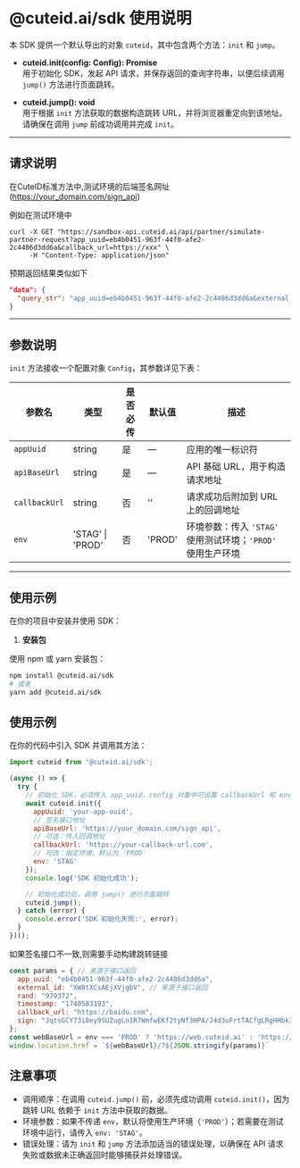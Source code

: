 # @cuteid.ai/sdk 使用说明

本 SDK 提供一个默认导出的对象 `cuteid`，其中包含两个方法：`init` 和 `jump`。

- **cuteid.init(config: Config): Promise<void>**  
  用于初始化 SDK，发起 API 请求，并保存返回的查询字符串，以便后续调用 `jump()` 方法进行页面跳转。

- **cuteid.jump(): void**  
  用于根据 `init` 方法获取的数据构造跳转 URL，并将浏览器重定向到该地址。请确保在调用 `jump` 前成功调用并完成 `init`。

---

## 请求说明

在CuteID标准方法中,测试环境的后端签名网址(https://your_domain.com/sign_api)

例如在测试环境中
```
curl -X GET "https://sandbox-api.cuteid.ai/api/partner/simulate-partner-request?app_uuid=eb4b0451-963f-44f0-afe2-2c4486d3dd6a&callback_url=https://xxx" \
     -H "Content-Type: application/json"
```


预期返回结果类似如下
```json
"data": {
  "query_str": "app_uuid=eb4b0451-963f-44f0-afe2-2c4486d3dd6a&external_id=XW8tXCsAEjXVjgbV&rand=979372&timestamp=1740583193&callback_url=https%3A%2F%2Fbaidu.com&sign=JqtsGCY73i8ey9SUZugLn1R7WmfwEKf2tyNf3HPA%2FJ4d3uFrtTACfgLRgHHbk3%2Brf4ccPN%2BNGu8VnGxSnisF2aC2hBDp5su%2BpuGd3TVeTTgR7etuERtprd3u%2BlBicAZzKI8nH5B%2BbdTqJLbRZYEDQyyHGaoTNOk4zMkyvdYYHYsSy793%2BB3AY7SYCX7VguTiXCbK3YwYiDB0%2FXH78TE6syAavLNTvKJJFlTWGH7z1BFc7aMrnDDsPMLWCQdw7Ne3HrR8pZbMbda%2FG6T0c7T%2Bd4shpgGR3VRfEdXusJ0Eo7xZeG12O67P85Vy%2Fft3tgYdmQK3ZSPCTfG%2FSC6hkgG%2BcQ%3D%3D",
}
```
---

## 参数说明

`init` 方法接收一个配置对象 `Config`，其参数详见下表：

| 参数名       | 类型     | 是否必传 | 默认值  | 描述                                               |
| ------------ | -------- | -------- | ------- | -------------------------------------------------- |
| `appUuid`    | string   | 是       | —       | 应用的唯一标识符                                   |
| `apiBaseUrl` | string   | 是       | —       | API 基础 URL，用于构造请求地址                     |
| `callbackUrl`| string   | 否       | '' | 请求成功后附加到 URL 上的回调地址                   |
| `env`        | 'STAG' \| 'PROD' | 否  | 'PROD'  | 环境参数：传入 `'STAG'` 使用测试环境；`'PROD'` 使用生产环境 |

---

## 使用示例

在你的项目中安装并使用 SDK：

1. **安装包**

使用 npm 或 yarn 安装包：
```bash
npm install @cuteid.ai/sdk
# 或者
yarn add @cuteid.ai/sdk
```

## 使用示例

在你的代码中引入 SDK 并调用其方法：

```javascript
import cuteid from '@cuteid.ai/sdk';

(async () => {
  try {
    // 初始化 SDK，必须传入 app_uuid，config 对象中可设置 callbackUrl 和 env（默认为 'PROD'）
    await cuteid.init({
      appUuid: 'your-app-uuid',
      // 签名接口地址
      apiBaseUrl: 'https://your_domain.com/sign_api',
      // 可选：传入回调地址
      callbackUrl: 'https://your-callback-url.com',
      // 可选：指定环境，默认为 'PROD'
      env: 'STAG'
    });
    console.log('SDK 初始化成功');

    // 初始化成功后，调用 jump() 进行页面跳转
    cuteid.jump();
  } catch (error) {
    console.error('SDK 初始化失败:', error);
  }
})();
```

如果签名接口不一致,则需要手动构建跳转链接
```javascript
const params = { // 来源于接口返回
  app_uuid: "eb4b0451-963f-44f0-afe2-2c4486d3dd6a",
  external_id: "XW8tXCsAEjXVjgbV", // 来源于接口返回
  rand: "979372",
  timestamp: "1740583193",
  callback_url: "https://baidu.com",
  sign: "JqtsGCY73i8ey9SUZugLn1R7WmfwEKf2tyNf3HPA/J4d3uFrtTACfgLRgHHbk3+r..." //来源于后端签名
};
const webBaseUrl = env === 'PROD' ? 'https://web.cuteid.ai' : 'https://sandbox-web.cuteid.ai'
window.location.href = `${webBaseUrl}/?${JSON.stringify(params)}`
```


## 注意事项
- 调用顺序：在调用 `cuteid.jump()` 前，必须先成功调用 `cuteid.init()`，因为跳转 URL 依赖于 `init` 方法中获取的数据。
- 环境参数：如果不传递 `env`，默认将使用生产环境（`'PROD'`）；若需要在测试环境中运行，请传入 `env: 'STAG'`。
- 错误处理：请为 `init` 和 `jump` 方法添加适当的错误处理，以确保在 API 请求失败或数据未正确返回时能够捕获并处理错误。


